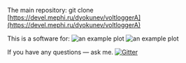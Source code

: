 The main repository: git clone [https://devel.mephi.ru/dyokunev/voltloggerA](https://devel.mephi.ru/dyokunev/voltloggerA)

This is a software for:
![an example plot](https://devel.mephi.ru/dyokunev/voltloggerA/raw/master/doc/photo.jpg)
![an example plot](https://devel.mephi.ru/dyokunev/voltloggerA/raw/master/doc/example_graph.png)

If you have any questions — ask me. [![Gitter](https://badges.gitter.im/Join%20Chat.svg)](https://gitter.im/xaionaro/voltloggerA?utm_source=badge&utm_medium=badge&utm_campaign=pr-badge&utm_content=badge)
